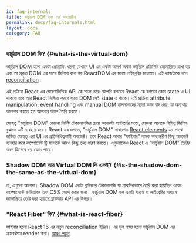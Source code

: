 ```yaml
---
id: faq-internals
title: ভার্চুয়াল DOM এবং এর অভ্যন্তরীন
permalink: docs/faq-internals.html
layout: docs
category: FAQ
---
```


### ভার্চুয়াল DOM কি? {#what-is-the-virtual-dom}
ভার্চুয়াল DOM হলো একটা প্রোগ্রামিং ধারণা যেখানে UI এর একটা আদর্শ অথবা ভার্চুয়াল প্রতিনিধি মেমোরিতে রাখা হয় এবং তা প্রকৃত DOM এর সাথে মিলিয়ে রাখা হয় ReactDOM এর মতো লাইব্রেরির মাধ্যমে। এই কাজটাকে বলে [reconciliation](/docs/reconciliation.html)।

এই প্রক্রিয়া React এর ঘোষণাভিত্তিক API কে সচল করেঃ আপনি বলবেন React কে বলবেন কোন state এ UI থাকতে হবে আর React নিশ্চিত করবে যাতে DOM সেই state এ থাকে। এই প্রক্রিয়া attribute manipulation, event handling এবং manual DOM হালনাগাদের মতো কাজ বাদ দেয়, যা অন্যথায় আপনার করতে হত আপনার অ্যাপ তৈরি করতে।

যেহেতু "ভার্চুয়াল DOM" কোনো নির্দিষ্ট টেকনোলজির চেয়ে অনেকটা প্যাটার্নের মতো, সেজন্য অনেকে বিভিন্ন জিনিস বুঝাতে এটি ব্যবহার করে।  React এর জগতে, "ভার্চুয়াল DOM" সাধারণত [React elements](/docs/rendering-elements.html) এর সাথে জড়িত যেহেতু এরা UI এর প্রতিনিধিত্বকারী অবজেক্ট। তবে React আবার "ফাইবার" নামক অভ্যন্তরীণ কিছু অবজেক্ট ব্যবহার করে কম্পোনেন্ট  ট্রি সম্পর্কে আরও কিছু তথ্য ধারণ করতে। এগুলোকেও React এ "ভার্চুয়াল DOM" তৈরির অংশ হিসেবে ধরা যেতে পারে।

### Shadow DOM আর Virtual DOM কি একই? {#is-the-shadow-dom-the-same-as-the-virtual-dom}

না, এগুলো আলাদা। Shadow DOM একটা ব্রাউজার টেকনোলজি যা প্রাথমিকভাবে তৈরি করা হয়েছিল ওয়েব কম্পোনেন্টে ভারিয়াবল এবং CSS স্কোপ করার জন্য। ভার্চুয়াল DOM হল একটা ধারণা যা লাইব্রেরির মাধ্যমে জাভাস্ক্রিপ্তে তৈরি করা হয়েছে ব্রাউজার API এর উপরে।

### "React Fiber" কি? {#what-is-react-fiber}

ফাইবার হলো React 16 এর নতুন reconciliation ইঞ্জিন। এর মূল লক্ষ্য হলো ভার্চুয়াল DOM এর ক্রমবর্ধমান render করা। [আরও পড়ুন](https://github.com/acdlite/react-fiber-architecture).
